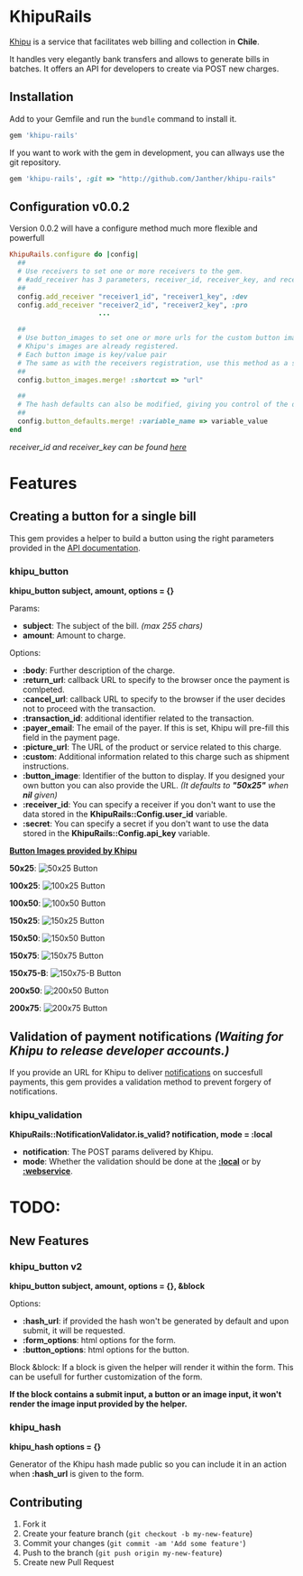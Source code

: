 # KhipuRails

[Khipu](https://khipu.com/home) is a service that facilitates web billing and collection in **Chile**.

It handles very elegantly bank transfers and allows to generate bills in batches.
It offers an API for developers to create via POST new charges.

## Installation

Add to your Gemfile and run the `bundle` command to install it.
```ruby
gem 'khipu-rails'
```

If you want to work with the gem in development, you can allways use the git repository.
```ruby
gem 'khipu-rails', :git => "http://github.com/Janther/khipu-rails"
```

## Configuration v0.0.2
Version 0.0.2 will have a configure method much more flexible and powerfull
```ruby
KhipuRails.configure do |config|
  ##
  # Use receivers to set one or more receivers to the gem.
  # #add_receiver has 3 parameters, receiver_id, receiver_key, and receiver_mode(:dev|:pro) 
  ##
  config.add_receiver "receiver1_id", "receiver1_key", :dev
  config.add_receiver "receiver2_id", "receiver2_key", :pro
                      ...

  ##
  # Use button_images to set one or more urls for the custom button images you might have.
  # Khipu's images are already registered.
  # Each button image is key/value pair
  # The same as with the receivers registration, use this method as a shortcut for long urls on your view.
  ##
  config.button_images.merge! :shortcut => "url"

  ##
  # The hash defaults can also be modified, giving you control of the default values the helper khipu_button uses.
  ##
  config.button_defaults.merge! :variable_name => variable_value
end
```
*receiver_id and receiver_key can be found [here](https://khipu.com/merchant/profile#instant-notification-data)*

# Features

## Creating a button for a single bill

This gem provides a helper to build a button using the right parameters provided in the [API documentation](https://khipu.com/page/api#creacion-formulario).

### khipu_button
**khipu_button subject, amount, options = {}**

Params:
* **subject**: The subject of the bill. *(max 255 chars)*
* **amount**: Amount to charge.

Options:
* **:body**: Further description of the charge.
* **:return_url**: callback URL to specify to the browser once the payment is comlpeted.
* **:cancel_url**: callback URL to specify to the browser if the user decides not to proceed with the transaction.
* **:transaction_id**: additional identifier related to the transaction.
* **:payer_email**: The email of the payer. If this is set, Khipu will pre-fill this field in the payment page.
* **:picture_url**: The URL of the product or service related to this charge.
* **:custom**: Additional information related to this charge such as shipment instructions.
* **:button_image**: Identifier of the button to display. If you designed your own button you can also provide the URL. *(It defaults to __"50x25"__ when __nil__ given)*
* **:receiver_id**: You can specify a receiver if you don't want to use the data stored in the **KhipuRails::Config.user_id** variable.
* **:secret**: You can specify a secret if you don't want to use the data stored in the **KhipuRails::Config.api_key** variable.

**[Button Images provided by Khipu](https://khipu.com/page/botones-de-pago)**

**50x25**: ![50x25 Button](https://s3.amazonaws.com/static.khipu.com/buttons/50x25.png)

**100x25**: ![100x25 Button](https://s3.amazonaws.com/static.khipu.com/buttons/100x25.png)

**100x50**: ![100x50 Button](https://s3.amazonaws.com/static.khipu.com/buttons/100x50.png)

**150x25**: ![150x25 Button](https://s3.amazonaws.com/static.khipu.com/buttons/150x25.png)

**150x50**: ![150x50 Button](https://s3.amazonaws.com/static.khipu.com/buttons/150x50.png)

**150x75**: ![150x75 Button](https://s3.amazonaws.com/static.khipu.com/buttons/150x75.png)

**150x75-B**: ![150x75-B Button](https://s3.amazonaws.com/static.khipu.com/buttons/150x75-B.png)

**200x50**: ![200x50 Button](https://s3.amazonaws.com/static.khipu.com/buttons/200x50.png)

**200x75**: ![200x75 Button](https://s3.amazonaws.com/static.khipu.com/buttons/200x75.png)

## Validation of payment notifications *(Waiting for Khipu to release developer accounts.)*

If you provide an URL for Khipu to deliver [notifications](https://khipu.com/page/api#notification-instantanea) on succesfull payments, this gem provides a validation method to prevent forgery of notifications.

### khipu_validation

**KhipuRails::NotificationValidator.is_valid? notification, mode = :local**

* **notification**: The POST params delivered by Khipu.
* **mode**: Whether the validation should be done at the **[:local](https://khipu.com/page/api#validacion-local)** or by **[:webservice](https://khipu.com/page/api#validacion-web-service)**.

# TODO:

## New Features

### khipu_button v2
**khipu_button subject, amount, options = {}, &block**

Options:
* **:hash_url**: if provided the hash won't be generated by default and upon submit, it will be requested.
* **:form_options**: html options for the form.
* **:button_options**: html options for the button.

Block
&block: If a block is given the helper will render it within the form. This can be usefull for further customization of the form.

**If the block contains a submit input, a button or an image input, it won't render the image input provided by the helper.**

### khipu_hash
**khipu_hash options = {}**

Generator of the Khipu hash made public so you can include it in an action when **:hash_url** is given to the form.

## Contributing

1. Fork it
2. Create your feature branch (`git checkout -b my-new-feature`)
3. Commit your changes (`git commit -am 'Add some feature'`)
4. Push to the branch (`git push origin my-new-feature`)
5. Create new Pull Request
